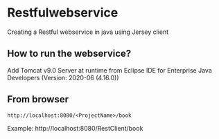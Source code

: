 # Restfulwebservice
Creating a Restful webservice in java using Jersey client

## How to run the webservice?
Add Tomcat v9.0 Server at runtime from Eclipse IDE for Enterprise Java Developers (Version: 2020-06 (4.16.0)) 

## From browser
`http://localhost:8080/<ProjectName>/book`

Example: http://localhost:8080/RestClient/book  

